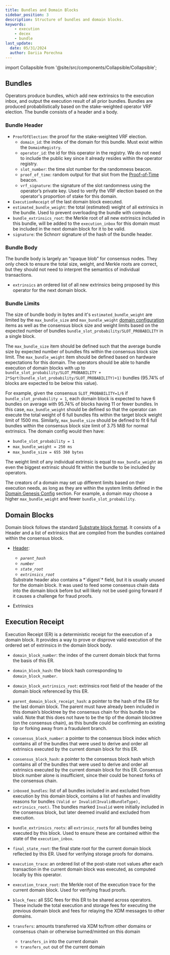 ```yaml
---
title: Bundles and Domain Blocks
sidebar_position: 3
description: Structure of bundles and domain blocks.
keywords:
    - execution
    - decex
    - bundle
last_update:
  date: 05/31/2024
  author: Dariia Porechna
---
```

import Collapsible from '@site/src/components/Collapsible/Collapsible';

## Bundles

Operators produce bundles, which add new extrinsics to the execution inbox, and output the execution result of all prior bundles. Bundles are produced probabilistically based on the stake-weighted operator VRF election. The bundle consists of a header and a body.

### Bundle Header

- `ProofOfElection`: the proof for the stake-weighted VRF election.
    - `domain_id`: the index of the domain for this bundle. Must exist within the `DomainRegistry`.
    - `operator_id`: the id for this operator in the registry. We do not need to include the public key since it already resides within the operator registry.
    - `slot_number`: the time slot number for the randomness beacon.
    - `proof_of_time`: random output for that slot from the [Proof-of-Time](/docs/consensus/proof_of_time.md) beacon.
    - `vrf_signature`: the signature of the slot randomness using the operator’s private key. Used to verify the VRF election based on the operator's proportion of stake for this domain.
- `ExecutionReceipt` of the last domain block executed.
- `estimated_bundle_weight`: the total (estimated) weight of all extrinsics in the bundle. Used to prevent overloading the bundle with compute.
- `bundle_extrinsics_root`: the Merkle root of all new extrinsics included in this bundle, will be added to the `execution_inbox` for this domain must be included in the next domain block for it to be valid. 
- `signature`: the Schnorr signature of the hash of the bundle header.

### Bundle Body

The bundle body is largely an “opaque blob” for consensus nodes. They only check to ensure the total size, weight, and Merkle roots are correct, but they should not need to interpret the semantics of individual transactions.

- `extrinsics` 
an ordered list of all new extrinsics being proposed by this operator for the next domain block.

### Bundle Limits

The size of bundle body in bytes and it's `estimated_bundle_weight` are limited by the `max_bundle_size` and `max_bundle_weight` [domain configuration](workflow.md#domain-genesis-config) items as well as the consensus block size and weight limits based on the expected number of bundles `bundle_slot_probability/SLOT_PROBABILITY` in a single block.

The `max_bundle_size` item should be defined such that the average bundle size by expected number of bundles fits within the consensus block size limit.
The `max_bundle_weight` item should be defined based on hardware expectations for this domain. The operators should be able to handle execution of domain blocks with up to `bundle_slot_probability/SLOT_PROBABILITY + 2*Sqrt(bundle_slot_probability/SLOT_PROBABILITY)+1)` bundles (95.74% of blocks are expected to be below this value).

For example, given the consensus `SLOT_PROBABILITY=1/6` if `bundle_slot_probability = 1`, each domain block is expected to have 6 bundles on average with 95.74% of blocks having 11 or fewer bundles. In this case, `max_bundle_weight` should be defined so that the operator can execute the total weight of 6 full bundles fits within the target block weight limit of 1500 ms. Similarly, `max_bundle_size` should be defined to fit 6 full bundles within the consensus block size limit of 3.75 MiB for normal extrinsics. The domain config would then have:
- `bundle_slot_probability = 1`
- `max_bundle_weight = 250 ms`
- `max_bundle_size = 655 360 bytes`

The weight limit of any individual extrinsic is equal to `max_bundle_weight` as even the biggest extrinsic should fit within the bundle to be included by operators.

The creators of a domain may set up different limits based on their execution needs, as long as they are within the system limits defined in the [Domain Genesis Config](workflow.md#domain-genesis-config) section. For example, a domain may choose a higher `max_bundle_weight` and fewer `bundle_slot_probability`.

## Domain Blocks

Domain block follows the standard [Substrate block format](https://github.com/paritytech/substrate/blob/689da495a0c0c0c2466fe90a9ea187ce56760f2d/primitives/runtime/src/generic/block.rs#L82). It consists of a Header and a list of extrinsics that are compiled from the bundles contained within the consensus block.

- [Header](https://github.com/paritytech/substrate/blob/689da495a0c0c0c2466fe90a9ea187ce56760f2d/primitives/runtime/src/generic/header.rs#L39):
    - *`parent_hash`*
    - *`number`*
    - *`state_root`*
    - *`extrinsics_root`*
    
    
    <Collapsible title="Note">
    Substrate header also contains a *`digest`* field, but it is usually unused for the domain block. It was used to feed some consensus chain data into the domain block before but will likely not be used going forward if it causes a challenge for fraud proofs.
    </Collapsible>
  
- Extrinsics

## Execution Receipt

Execution Receipt (ER) is a deterministic receipt for the execution of a domain block. It provides a way to prove or disprove valid execution of the ordered set of extrinsics in the domain block body.

- `domain_block_number`: the index of the current domain block that forms the basis of this ER.
- `domain_block_hash`: the block hash corresponding to `domain_block_number`.
- `domain_block_extrinsics_root`: extrinsics root field of the header of the domain block referenced by this ER.
- `parent_domain_block_receipt_hash`: a pointer to the hash of the ER for the last domain block. The parent must have already been included in this domain’s blocktree by the consensus chain for this bundle to be valid. Note that this does not have to be the tip of the domain blocktree (on the consensus chain), as this bundle could be confirming an existing tip or forking away from a fraudulent branch.
- `consensus_block_number`: a pointer to the consensus block index which contains all of the bundles that were used to derive and order all extrinsics executed by the current domain block for this ER.
- `consensus_block_hash`: a pointer to the consensus block hash which contains all of the bundles that were used to derive and order all extrinsics executed by the current domain block for this ER. 
    <Collapsible title="Note">
    Consensus block number alone is insufficient, since their could be honest forks of the consensus chain.
    </Collapsible>
    
- `inboxed_bundles`: list of all bundles included in and excluded from execution by this domain block, contains a list of hashes and invalidity reasons for bundles `(Valid or Invalid(InvalidBundleType), extrinsics_root)`. The bundles marked `Invalid` were initially included in the consensus block, but later deemed invalid and excluded from execution.
- `bundle_extrinsics_roots`: all `extrinsic_root`s for all bundles being executed by this block. Used to ensure these are contained within the state of the `execution_inbox`.
- `final_state_root`: the final state root for the current domain block reflected by this ER. Used for verifying storage proofs for domains.
- `execution_trace`: an ordered list of the post-state root values after each transaction in the current domain block was executed, as computed locally by this operator.
- `execution_trace_root`: the Merkle root of the execution trace for the current domain block. Used for verifying fraud proofs.
- `block_fees`: all SSC fees for this ER to be shared across operators. These include the total execution and storage fees for executing the previous domain block and fees for relaying the XDM messages to other domains.
- `transfers`: amounts transferred via XDM to/from other domains or consensus chain or otherwise burned/minted on this domain
    - `transfers_in` into the current domain
    - `transfers_out` out of the current domain
